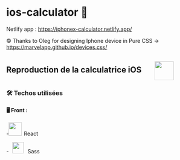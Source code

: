 # ios-calculator 📱

Netlify app : <https://iphonex-calculator.netlify.app/>

© Thanks to Oleg for designing Iphone device in Pure CSS → https://marvelapp.github.io/devices.css/

## Reproduction de la calculatrice iOS <img src="https://www.beblue.fr/pub/media/mgs_brand/a/p/apple_logo_black.svg" width="50" style="margin: 0 30px; vertical-align: -20px">

### 🛠 Techos utilisées

#### 🖥 Front :

-<img src="https://upload.wikimedia.org/wikipedia/commons/thumb/a/a7/React-icon.svg/1200px-React-icon.svg.png" width="35" style="margin-right: 5px">React

-<img src="https://upload.wikimedia.org/wikipedia/commons/thumb/9/96/Sass_Logo_Color.svg/1200px-Sass_Logo_Color.svg.png" width="30" style="margin: 0 10px">Sass
